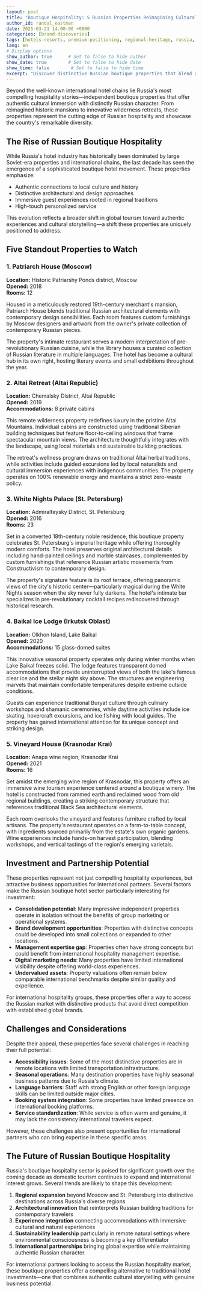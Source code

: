 ```yaml
---
layout: post
title: "Boutique Hospitality: 5 Russian Properties Reimagining Cultural Tourism"
author_id: randal_eastman
date: 2025-03-21 14:00:00 +0800
categories: [brand-discoveries]
tags: [hotels-resorts, premium-positioning, regional-heritage, russia, export-ready, investment-ready]
lang: en
# Display options
show_author: true      # Set to false to hide author
show_date: true        # Set to false to hide date
show_time: false        # Set to false to hide time
excerpt: "Discover distinctive Russian boutique properties that blend authentic cultural heritage with world-class hospitality standards. These hidden gems showcase the country's diversity through unique architectural approaches and immersive guest experiences."
---
```


Beyond the well-known international hotel chains lie Russia's most compelling hospitality stories—independent boutique properties that offer authentic cultural immersion with distinctly Russian character. From reimagined historic mansions to innovative wilderness retreats, these properties represent the cutting edge of Russian hospitality and showcase the country's remarkable diversity.

## The Rise of Russian Boutique Hospitality

While Russia's hotel industry has historically been dominated by large Soviet-era properties and international chains, the last decade has seen the emergence of a sophisticated boutique hotel movement. These properties emphasize:

- Authentic connections to local culture and history
- Distinctive architectural and design approaches
- Immersive guest experiences rooted in regional traditions
- High-touch personalized service

This evolution reflects a broader shift in global tourism toward authentic experiences and cultural storytelling—a shift these properties are uniquely positioned to address.

## Five Standout Properties to Watch

### 1. Patriarch House (Moscow)

**Location:** Historic Patriarshy Ponds district, Moscow  
**Opened:** 2018  
**Rooms:** 12  

Housed in a meticulously restored 19th-century merchant's mansion, Patriarch House blends traditional Russian architectural elements with contemporary design sensibilities. Each room features custom furnishings by Moscow designers and artwork from the owner's private collection of contemporary Russian pieces.

The property's intimate restaurant serves a modern interpretation of pre-revolutionary Russian cuisine, while the library houses a curated collection of Russian literature in multiple languages. The hotel has become a cultural hub in its own right, hosting literary events and small exhibitions throughout the year.

### 2. Altai Retreat (Altai Republic)

**Location:** Chemalsky District, Altai Republic  
**Opened:** 2019  
**Accommodations:** 8 private cabins  

This remote wilderness property redefines luxury in the pristine Altai Mountains. Individual cabins are constructed using traditional Siberian building techniques but feature floor-to-ceiling windows that frame spectacular mountain views. The architecture thoughtfully integrates with the landscape, using local materials and sustainable building practices.

The retreat's wellness program draws on traditional Altai herbal traditions, while activities include guided excursions led by local naturalists and cultural immersion experiences with indigenous communities. The property operates on 100% renewable energy and maintains a strict zero-waste policy.

### 3. White Nights Palace (St. Petersburg)

**Location:** Admiralteysky District, St. Petersburg  
**Opened:** 2016  
**Rooms:** 23  

Set in a converted 18th-century noble residence, this boutique property celebrates St. Petersburg's imperial heritage while offering thoroughly modern comforts. The hotel preserves original architectural details including hand-painted ceilings and marble staircases, complemented by custom furnishings that reference Russian artistic movements from Constructivism to contemporary design.

The property's signature feature is its roof terrace, offering panoramic views of the city's historic center—particularly magical during the White Nights season when the sky never fully darkens. The hotel's intimate bar specializes in pre-revolutionary cocktail recipes rediscovered through historical research.

### 4. Baikal Ice Lodge (Irkutsk Oblast)

**Location:** Olkhon Island, Lake Baikal  
**Opened:** 2020  
**Accommodations:** 15 glass-domed suites  

This innovative seasonal property operates only during winter months when Lake Baikal freezes solid. The lodge features transparent domed accommodations that provide uninterrupted views of both the lake's famous clear ice and the stellar night sky above. The structures are engineering marvels that maintain comfortable temperatures despite extreme outside conditions.

Guests can experience traditional Buryat culture through culinary workshops and shamanic ceremonies, while daytime activities include ice skating, hovercraft excursions, and ice fishing with local guides. The property has gained international attention for its unique concept and striking design.

### 5. Vineyard House (Krasnodar Krai)

**Location:** Anapa wine region, Krasnodar Krai  
**Opened:** 2021  
**Rooms:** 16  

Set amidst the emerging wine region of Krasnodar, this property offers an immersive wine tourism experience centered around a boutique winery. The hotel is constructed from rammed earth and reclaimed wood from old regional buildings, creating a striking contemporary structure that references traditional Black Sea architectural elements.

Each room overlooks the vineyard and features furniture crafted by local artisans. The property's restaurant operates on a farm-to-table concept, with ingredients sourced primarily from the estate's own organic gardens. Wine experiences include hands-on harvest participation, blending workshops, and vertical tastings of the region's emerging varietals.

## Investment and Partnership Potential

These properties represent not just compelling hospitality experiences, but attractive business opportunities for international partners. Several factors make the Russian boutique hotel sector particularly interesting for investment:

- **Consolidation potential**: Many impressive independent properties operate in isolation without the benefits of group marketing or operational systems.
- **Brand development opportunities**: Properties with distinctive concepts could be developed into small collections or expanded to other locations.
- **Management expertise gap**: Properties often have strong concepts but could benefit from international hospitality management expertise.
- **Digital marketing needs**: Many properties have limited international visibility despite offering world-class experiences.
- **Undervalued assets**: Property valuations often remain below comparable international benchmarks despite similar quality and experience.

For international hospitality groups, these properties offer a way to access the Russian market with distinctive products that avoid direct competition with established global brands.

## Challenges and Considerations

Despite their appeal, these properties face several challenges in reaching their full potential:

- **Accessibility issues**: Some of the most distinctive properties are in remote locations with limited transportation infrastructure.
- **Seasonal operations**: Many destination properties have highly seasonal business patterns due to Russia's climate.
- **Language barriers**: Staff with strong English or other foreign language skills can be limited outside major cities.
- **Booking system integration**: Some properties have limited presence on international booking platforms.
- **Service standardization**: While service is often warm and genuine, it may lack the consistency international travelers expect.

However, these challenges also present opportunities for international partners who can bring expertise in these specific areas.

## The Future of Russian Boutique Hospitality

Russia's boutique hospitality sector is poised for significant growth over the coming decade as domestic tourism continues to expand and international interest grows. Several trends are likely to shape this development:

1. **Regional expansion** beyond Moscow and St. Petersburg into distinctive destinations across Russia's diverse regions
2. **Architectural innovation** that reinterprets Russian building traditions for contemporary travelers
3. **Experience integration** connecting accommodations with immersive cultural and natural experiences
4. **Sustainability leadership** particularly in remote natural settings where environmental consciousness is becoming a key differentiator
5. **International partnerships** bringing global expertise while maintaining authentic Russian character

For international partners looking to access the Russian hospitality market, these boutique properties offer a compelling alternative to traditional hotel investments—one that combines authentic cultural storytelling with genuine business potential.
